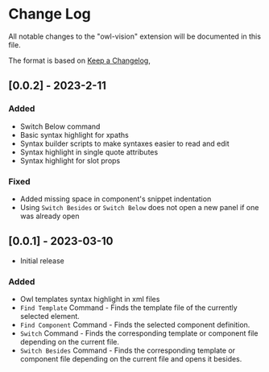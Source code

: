 # Change Log

All notable changes to the "owl-vision" extension will be documented in this file.

The format is based on [Keep a Changelog](https://keepachangelog.com/en/1.0.0/),

## [0.0.2] - 2023-2-11

### Added

- Switch Below command
- Basic syntax highlight for xpaths
- Syntax builder scripts to make syntaxes easier to read and edit
- Syntax highlight in single quote attributes
- Syntax highlight for slot props

### Fixed

- Added missing space in component's snippet indentation
- Using `Switch Besides` or `Switch Below` does not open a new panel if one was already open

## [0.0.1] - 2023-03-10

- Initial release

### Added

- Owl templates syntax highlight in xml files
- `Find Template` Command - Finds the template file of the currently selected element.
- `Find Component` Command - Finds the selected component definition.
- `Switch` Command - Finds the corresponding template or component file depending on the current file.
- `Switch Besides` Command - Finds the corresponding template or component file depending on the current file and opens it besides.
